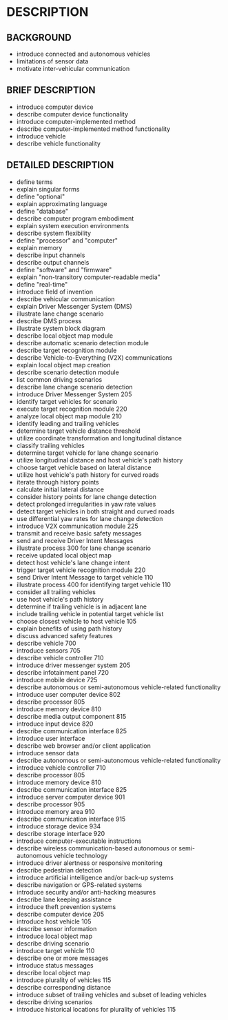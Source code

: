 # DESCRIPTION

## BACKGROUND

- introduce connected and autonomous vehicles
- limitations of sensor data
- motivate inter-vehicular communication

## BRIEF DESCRIPTION

- introduce computer device
- describe computer device functionality
- introduce computer-implemented method
- describe computer-implemented method functionality
- introduce vehicle
- describe vehicle functionality

## DETAILED DESCRIPTION

- define terms
- explain singular forms
- define "optional"
- explain approximating language
- define "database"
- describe computer program embodiment
- explain system execution environments
- describe system flexibility
- define "processor" and "computer"
- explain memory
- describe input channels
- describe output channels
- define "software" and "firmware"
- explain "non-transitory computer-readable media"
- define "real-time"
- introduce field of invention
- describe vehicular communication
- explain Driver Messenger System (DMS)
- illustrate lane change scenario
- describe DMS process
- illustrate system block diagram
- describe local object map module
- describe automatic scenario detection module
- describe target recognition module
- describe Vehicle-to-Everything (V2X) communications
- explain local object map creation
- describe scenario detection module
- list common driving scenarios
- describe lane change scenario detection
- introduce Driver Messenger System 205
- identify target vehicles for scenario
- execute target recognition module 220
- analyze local object map module 210
- identify leading and trailing vehicles
- determine target vehicle distance threshold
- utilize coordinate transformation and longitudinal distance
- classify trailing vehicles
- determine target vehicle for lane change scenario
- utilize longitudinal distance and host vehicle's path history
- choose target vehicle based on lateral distance
- utilize host vehicle's path history for curved roads
- iterate through history points
- calculate initial lateral distance
- consider history points for lane change detection
- detect prolonged irregularities in yaw rate values
- detect target vehicles in both straight and curved roads
- use differential yaw rates for lane change detection
- introduce V2X communication module 225
- transmit and receive basic safety messages
- send and receive Driver Intent Messages
- illustrate process 300 for lane change scenario
- receive updated local object map
- detect host vehicle's lane change intent
- trigger target vehicle recognition module 220
- send Driver Intent Message to target vehicle 110
- illustrate process 400 for identifying target vehicle 110
- consider all trailing vehicles
- use host vehicle's path history
- determine if trailing vehicle is in adjacent lane
- include trailing vehicle in potential target vehicle list
- choose closest vehicle to host vehicle 105
- explain benefits of using path history
- discuss advanced safety features
- describe vehicle 700
- introduce sensors 705
- describe vehicle controller 710
- introduce driver messenger system 205
- describe infotainment panel 720
- introduce mobile device 725
- describe autonomous or semi-autonomous vehicle-related functionality
- introduce user computer device 802
- describe processor 805
- introduce memory device 810
- describe media output component 815
- introduce input device 820
- describe communication interface 825
- introduce user interface
- describe web browser and/or client application
- introduce sensor data
- describe autonomous or semi-autonomous vehicle-related functionality
- introduce vehicle controller 710
- describe processor 805
- introduce memory device 810
- describe communication interface 825
- introduce server computer device 901
- describe processor 905
- introduce memory area 910
- describe communication interface 915
- introduce storage device 934
- describe storage interface 920
- introduce computer-executable instructions
- describe wireless communication-based autonomous or semi-autonomous vehicle technology
- introduce driver alertness or responsive monitoring
- describe pedestrian detection
- introduce artificial intelligence and/or back-up systems
- describe navigation or GPS-related systems
- introduce security and/or anti-hacking measures
- describe lane keeping assistance
- introduce theft prevention systems
- describe computer device 205
- introduce host vehicle 105
- describe sensor information
- introduce local object map
- describe driving scenario
- introduce target vehicle 110
- describe one or more messages
- introduce status messages
- describe local object map
- introduce plurality of vehicles 115
- describe corresponding distance
- introduce subset of trailing vehicles and subset of leading vehicles
- describe driving scenarios
- introduce historical locations for plurality of vehicles 115

